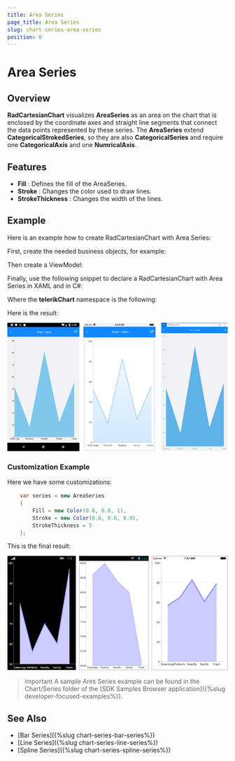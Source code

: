 ```yaml
---
title: Area Series
page_title: Area Series
slug: chart-series-area-series
position: 0
---
```


# Area Series

## Overview

**RadCartesianChart** visualizes **AreaSeries** as an area on the chart that is enclosed by the coordinate axes and straight line segments that connect the data points represented by these series. The **AreaSeries** extend **CategoricalStrokedSeries**, so they are also **CategoricalSeries** and require one **CategoricalAxis** and one **NumricalAxis**.

## Features

- **Fill** : Defines the fill of the AreaSeries.
- **Stroke** : Changes the color used to draw lines.
- **StrokeThickness** : Changes the width of the lines.

## Example

Here is an example how to create RadCartesianChart with Area Series:

First, create the needed business objects, for example:

<snippet id='categorical-data-model'/>

Then create a ViewModel:

<snippet id='chart-series-categorical-view-model'/>

Finally, use the following snippet to declare a RadCartesianChart with Area Series in XAML and in C#:

<snippet id='chart-series-area-xaml'/>
<snippet id='chart-series-area-csharp'/>

Where the **telerikChart** namespace is the following:

<snippet id='xmlns-telerikchart'/>
<snippet id='ns-telerikchart'/>

Here is the result:

![Basic AreaSeries](images/cartesian-area-series-basic-example.png)

### Customization Example

Here we have some customizations:
```C#
	var series = new AreaSeries 
	{ 
		Fill = new Color(0.8, 0.8, 1),
		Stroke = new Color(0.6, 0.6, 0.9), 
		StrokeThickness = 5
	};
```

This is the final result:

![Customized AreaSeries](images/cartesian-area-series-customization-example.png)

>important A sample Ares Series example can be found in the Chart/Series folder of the [SDK Samples Browser application]({%slug developer-focused-examples%}).

## See Also

- [Bar Series]({%slug chart-series-bar-series%})
- [Line Series]({%slug chart-series-line-series%})
- [Spline Series]({%slug chart-series-spline-series%})